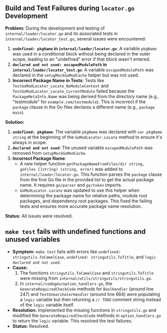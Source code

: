 ## Build and Test Failures during `locator.go` Development

**Problem:**
During the development and testing of `internal/loader/locator.go` and its associated tests in `internal/loader/locator_test.go`, several issues were encountered:

1.  **`undefined: pkgName` in `internal/loader/locator.go`**: A variable `pkgName` was used in a conditional block without being declared in the outer scope, leading to an "undefined" error if that block wasn't entered.
2.  **`declared and not used: escapedModulePath` in `internal/loader/locator_test.go`**: A variable `escapedModulePath` was declared in the `setupMockGoModCache` helper but was not used.
3.  **Incorrect Package Name in Tests**: Tests like `TestGoModLocator_Locate_NoModuleContext` and `TestGoModLocator_Locate_CurrentModule` failed because the `PackageMetaInfo.Name` was being derived from the directory name (e.g., "testmodule" for `example.com/testmodule`). This is incorrect if the `package` clause in the Go files declares a different name (e.g., `package main`).

**Solution:**

1.  **`undefined: pkgName`**: The variable `pkgName` was declared with `var pkgName string` at the beginning of the `GoModLocator.Locate` method to ensure it's always in scope.
2.  **`declared and not used`**: The unused variable `escapedModulePath` was removed from `setupMockGoModCache`.
3.  **Incorrect Package Name**:
    *   A new helper function `getPackageNameFromFiles(dir string, goFiles []string) (string, error)` was added to `internal/loader/locator.go`. This function parses the `package` clause from the first Go file in the provided list to get the actual package name. It requires `go/parser` and `go/token` imports.
    *   `GoModLocator.Locate` was updated to use this helper when determining the package name for relative paths, module root packages, and dependency root packages. This fixed the failing tests and ensures more accurate package name resolution.

**Status:** All issues were resolved.

## `make test` fails with undefined functions and unused variables

- **Symptom:** `make test` fails with errors like `undefined: stringutils.ToCamelCase`, `undefined: stringutils.ToTitle`, and `logic declared and not used`.
- **Cause:**
    1. The functions `stringutils.ToCamelCase` and `stringutils.ToTitle` were missing from `internal/utils/stringutils/stringutils.go`.
    2. In `internal/codegen/option_handlers.go`, the `GenerateRequiredCheckCode` methods for `BoolHandler` (around line 247) and `TextUnmarshalerHandler` (around line 664) were populating a `logic` variable but then returning a `// TODO` comment string instead of the `logic` variable itself.
- **Resolution:** Implemented the missing functions in `stringutils.go` and modified the `GenerateRequiredCheckCode` methods in `option_handlers.go` to return the `logic` variable. This resolved the test failures.
- **Status:** Resolved.
